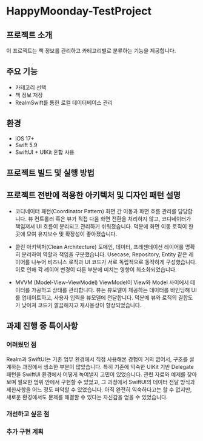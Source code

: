 # HappyMoonday-TestProject

## 프로젝트 소개
이 프로젝트는 책 정보를 관리하고 카테고리별로 분류하는 기능을 제공합니다.

## 주요 기능
- 카테고리 선택
- 책 정보 저장
- RealmSwift를 통한 로컬 데이터베이스 관리

## 환경
- iOS 17+
- Swift 5.9
- SwiftUI + UIKit 혼합 사용

## 프로젝트 빌드 및 실행 방법

## 프로젝트 전반에 적용한 아키텍처 및 디자인 패턴 설명
- 코디네이터 패턴(Coordinator Pattern)
화면 간 이동과 화면 흐름 관리를 담당합니다. 뷰 컨트롤러 혹은 뷰가 직접 다음 화면 전환을 처리하지 않고, 코디네이터가 책임져서 UI 흐름이 분리되고 관리하기 쉬워졌습니다. 덕분에 화면 이동 로직이 한 곳에 모여 유지보수 및 확장성이 좋아졌습니다.

- 클린 아키텍처(Clean Architecture)
도메인, 데이터, 프레젠테이션 레이어를 명확히 분리하여 역할과 책임을 구분했습니다. Usecase, Repository, Entity 같은 레이어를 나누어 비즈니스 로직과 UI 코드가 서로 독립적으로 동작하게 구성했습니다. 이로 인해 각 레이어 변경이 다른 부분에 미치는 영향이 최소화되었습니다.

- MVVM (Model-View-ViewModel)
ViewModel이 View와 Model 사이에서 데이터를 가공하고 상태를 관리합니다. 뷰는 뷰모델이 제공하는 데이터를 바인딩해 UI를 업데이트하고, 사용자 입력을 뷰모델에 전달합니다. 덕분에 뷰와 로직의 결합도가 낮아져 코드가 깔끔해지고 재사용성이 향상되었습니다.

## 과제 진행 중 특이사항

### 어려웠던 점
Realm과 SwiftUI는 기존 업무 환경에서 직접 사용해본 경험이 거의 없어서, 구조를 설계하는 과정에서 생소한 부분이 많았습니다.
특히 기존에 익숙한 UIKit 기반 Delegate 패턴을 SwiftUI 환경에서 어떻게 녹여낼지 고민이 있었습니다.
관련 자료와 예제를 찾아보며 필요한 범위 안에서 구현할 수 있었고, 그 과정에서 SwiftUI의 데이터 전달 방식과 제한사항을 어느 정도 파악할 수 있었습니다.
아직 완전히 익숙하다고는 할 수 없지만, 새로운 환경에서도 문제를 해결할 수 있다는 자신감을 얻을 수 있었습니다.

### 개선하고 싶은 점

### 추가 구현 계획
